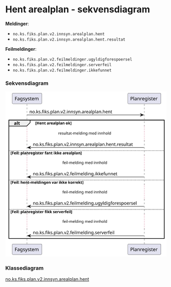 # Hent arealplan - sekvensdiagram

**Meldinger**:
- `no.ks.fiks.plan.v2.innsyn.arealplan.hent`
- `no.ks.fiks.plan.v2.innsyn.arealplan.hent.resultat`

**Feilmeldinger**:
- `no.ks.fiks.plan.v2.feilmeldinger.ugyldigforespoersel`
- `no.ks.fiks.plan.v2.feilmeldinger.serverfeil`
- `no.ks.fiks.plan.v2.feilmeldinger.ikkefunnet`

### Sekvensdiagram
![sekvensdiagram](sequence-diagram.svg)


### Klassediagram

[no.ks.fiks.plan.v2.innsyn.arealplan.hent](./../../ClassDiagrams/no.ks.fiks.plan.v2.innsyn.arealplan.hent/README.md)
